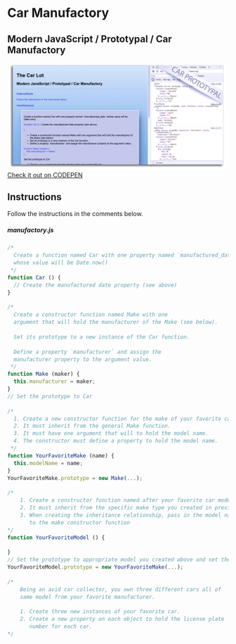 # Car Manufactory
## Modern JavaScript / Prototypal / Car Manufactory

![Car Manufactory](carManufactory.jpg?raw=true "Car Manufactory Screenshot")
[Check it out on CODEPEN](http://codepen.io/IAmericanArtist/pen/GqEOkg)

## Instructions

Follow the instructions in the comments below.

##### manufactory.js

```js
/*
  Create a function named Car with one property named `manufactured_date`
  whose value will be Date.now()
 */
function Car () {
  // Create the manufactured date property (see above)
}

/*
  Create a constructor function named Make with one 
  argument that will hold the manufacturer of the Make (see below). 

  Set its prototype to a new instance of the Car function.

  Define a property `manufacturer` and assign the 
  manufacturer property to the argument value.
 */
function Make (maker) {
  this.manufacturer = maker;
}
// Set the prototype to Car

/*
  1. Create a new constructor function for the make of your favorite car.
  2. It must inherit from the general Make function.
  3. It must have one argument that will to hold the model name.
  4. The constructor must define a property to hold the model name.
 */
function YourFavoriteMake (name) {
  this.modelName = name;
}
YourFavoriteMake.prototype = new Make(...);

/*
    1. Create a constructor function named after your favorite car model.
    2. It must inherit from the specific make type you created in previous step.
    3. When creating the inheritance relationship, pass in the model name
       to the make constructor function
*/
function YourFavoriteModel () {

}
// Set the prototype to appropriate model you created above and set the model name argument
YourFavoriteModel.prototype = new YourFavoriteMake(...);

/*
    Being an avid car collector, you own three different cars all of
    same model from your favorite manufacturer.
    
    1. Create three new instances of your favorite car.
    2. Create a new property on each object to hold the license plate
       number for each car.
*/
```
